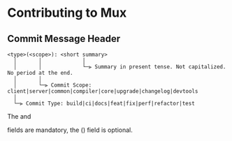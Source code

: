 # Contributing to Mux

## Commit Message Header

```
<type>(<scope>): <short summary>
  │       │             │
  │       │             └─⫸ Summary in present tense. Not capitalized. No period at the end.
  │       │
  │       └─⫸ Commit Scope: client|server|common|compiler|core|upgrade|changelog|devtools
  │
  └─⫸ Commit Type: build|ci|docs|feat|fix|perf|refactor|test
```

The <type> and <summary> fields are mandatory, the (<scope>) field is optional.
